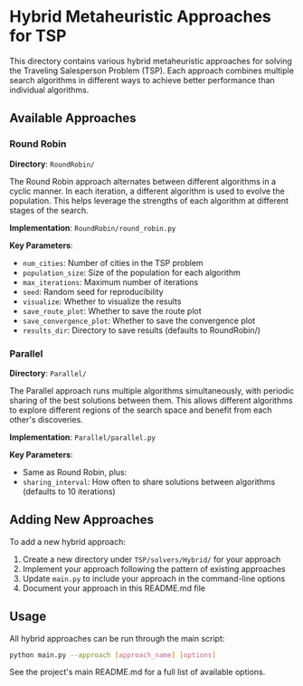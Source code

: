 # Hybrid Metaheuristic Approaches for TSP

This directory contains various hybrid metaheuristic approaches for solving the Traveling Salesperson Problem (TSP). Each approach combines multiple search algorithms in different ways to achieve better performance than individual algorithms.

## Available Approaches

### Round Robin

**Directory**: `RoundRobin/`

The Round Robin approach alternates between different algorithms in a cyclic manner. In each iteration, a different algorithm is used to evolve the population. This helps leverage the strengths of each algorithm at different stages of the search.

**Implementation**: `RoundRobin/round_robin.py`

**Key Parameters**:
- `num_cities`: Number of cities in the TSP problem
- `population_size`: Size of the population for each algorithm
- `max_iterations`: Maximum number of iterations
- `seed`: Random seed for reproducibility
- `visualize`: Whether to visualize the results
- `save_route_plot`: Whether to save the route plot
- `save_convergence_plot`: Whether to save the convergence plot
- `results_dir`: Directory to save results (defaults to RoundRobin/)

### Parallel

**Directory**: `Parallel/`

The Parallel approach runs multiple algorithms simultaneously, with periodic sharing of the best solutions between them. This allows different algorithms to explore different regions of the search space and benefit from each other's discoveries.

**Implementation**: `Parallel/parallel.py`

**Key Parameters**:
- Same as Round Robin, plus:
- `sharing_interval`: How often to share solutions between algorithms (defaults to 10 iterations)

## Adding New Approaches

To add a new hybrid approach:

1. Create a new directory under `TSP/solvers/Hybrid/` for your approach
2. Implement your approach following the pattern of existing approaches
3. Update `main.py` to include your approach in the command-line options
4. Document your approach in this README.md file

## Usage

All hybrid approaches can be run through the main script:

```bash
python main.py --approach [approach_name] [options]
```

See the project's main README.md for a full list of available options.
